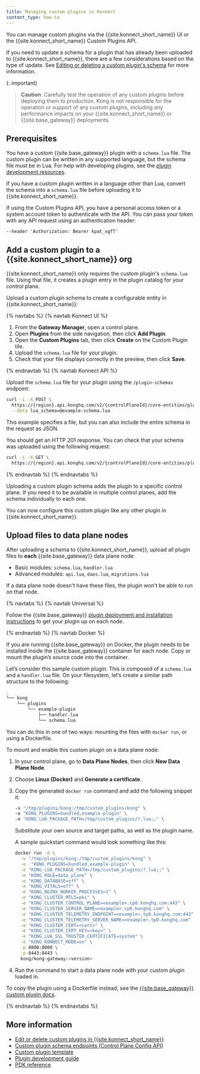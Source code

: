 ```yaml
---
title: Managing custom plugins in Konnect
content_type: how-to
---
```


You can manage custom plugins via the {{site.konnect_short_name}} UI or 
the {{site.konnect_short_name}} Custom Plugins API.

If you need to update a schema for a plugin that has already been uploaded
to {{site.konnect_short_name}}, there are a few considerations based on the type 
of update. 
See [Editing or deleting a custom plugin's schema](/konnect/gateway-manager/plugins/update-custom-plugin/) 
for more information.

{:.important}
> **Caution**: Carefully test the operation of any custom plugins before deploying
them to production. Kong is not responsible for the operation or support of any 
custom plugins, including any performance impacts on your {{site.konnect_short_name}}
or {{site.base_gateway}} deployments. 

## Prerequisites

You have a custom {{site.base_gateway}} plugin with a `schema.lua` file.
The custom plugin can be written in any supported language, but the schema file must be in Lua.
For help with developing plugins, see the [plugin development resources](#more-information).
  
If you have a custom plugin written in a language other than Lua, convert the schema 
into a `schema.lua` file before uploading it to {{site.konnect_short_name}}.

If using the Custom Plugins API, you have a personal access token or a system account
token to authenticate with the API. You can pass your token with any API request using an 
authentication header:

```
--header 'Authorization: Bearer kpat_xgfT'
```

## Add a custom plugin to a {{site.konnect_short_name}} org

{{site.konnect_short_name}} only requires the custom plugin's `schema.lua` file. 
Using that file, it creates a plugin entry in the plugin catalog for your control plane.

Upload a custom plugin schema to create a configurable entity in {{site.konnect_short_name}}:

{% navtabs %}
{% navtab Konnect UI %}

1. From the **Gateway Manager**, open a control plane.
1. Open **Plugins** from the side navigation, then click **Add Plugin**.
1. Open the **Custom Plugins** tab, then click **Create** on the Custom Plugin tile.
1. Upload the `schema.lua` file for your plugin.
1. Check that your file displays correctly in the preview, then click **Save**.

{% endnavtab %}
{% navtab Konnect API %}

Upload the `schema.lua` file for your plugin using the `/plugin-schemas` endpoint:

```sh
curl -i -X POST \
  https://{region}.api.konghq.com/v2/{controlPlaneId}/core-entities/plugin-schemas \
  --data lua_schema=@example-schema.lua
```

This example specifies a file, but you can also include the entire schema in the request as JSON.

You should get an HTTP 201 response. You can check that your schema was uploaded using the following request:

```sh
curl -i -X GET \
  https://{region}.api.konghq.com/v2/{controlPlaneId}/core-entities/plugin-schemas
```

{% endnavtab %}
{% endnavtabs %}

Uploading a custom plugin schema adds the plugin to a specific control plane. 
If you need it to be available in multiple control planes, add the schema individually to each one.

You can now configure this custom plugin like any other plugin in {{site.konnect_short_name}}.

## Upload files to data plane nodes

After uploading a schema to {{site.konnect_short_name}}, 
upload all plugin files to **each** {{site.base_gateway}} data plane node:
* Basic modules: `schema.lua`, `handler.lua`
* Advanced modules: `api.lua`, `daos.lua`, `migrations.lua`

If a data plane node doesn't have these files, the plugin won't be able to run on that node.

{% navtabs %}
{% navtab Universal %}

Follow the {{site.base_gateway}} [plugin deployment and installation instructions](/gateway/latest/plugin-development/distribution/) 
to get your plugin up on each node.

{% endnavtab %}
{% navtab Docker %}

If you are running {{site.base_gateway}} on Docker,
the plugin needs to be installed inside the {{site.base_gateway}} container 
for each node.
Copy or mount the plugin’s source code into the container.

Let’s consider this sample custom plugin. This is composed of a 
`schema.lua` and a `handler.lua` file. On your filesystem, let’s create a 
similar path structure to the following:

```sh
.
└── kong
    └── plugins
        └── example-plugin
            ├── handler.lua
            └── schema.lua
```

You can do this in one of two ways: mounting the files with `docker run`, or 
using a Dockerfile.

To mount and enable this custom plugin on a data plane node:

1. In your control plane, go to **Data Plane Nodes**, then click **New Data Plane Node**.
1. Choose **Linux (Docker)** and **Generate a certificate**.
1. Copy the generated `docker run` command and add the following snippet it:

    ```sh
    -v "/tmp/plugins/kong:/tmp/custom_plugins/kong" \
    -e "KONG_PLUGINS=bundled,example-plugin" \
    -e "KONG_LUA_PACKAGE_PATH=/tmp/custom_plugins/?.lua;;" \
    ```

    Substitute your own source and target paths, as well as the plugin name.

    A sample quickstart command would look something like this:

    ```sh
    docker run -d \
      -v "/tmp/plugins/kong:/tmp/custom_plugins/kong" \
      -e  "KONG_PLUGINS=bundled,example-plugin" \
      -e "KONG_LUA_PACKAGE_PATH=/tmp/custom_plugins/?.lua;;" \
      -e "KONG_ROLE=data_plane" \
      -e "KONG_DATABASE=off" \
      -e "KONG_VITALS=off" \
      -e "KONG_NGINX_WORKER_PROCESSES=1" \
      -e "KONG_CLUSTER_MTLS=pki" \
      -e "KONG_CLUSTER_CONTROL_PLANE=<example>.cp0.konghq.com:443" \
      -e "KONG_CLUSTER_SERVER_NAME=<example>.cp0.konghq.com" \
      -e "KONG_CLUSTER_TELEMETRY_ENDPOINT=<example>.tp0.konghq.com:443" \
      -e "KONG_CLUSTER_TELEMETRY_SERVER_NAME=<example>.tp0.konghq.com" \
      -e "KONG_CLUSTER_CERT=<cert>" \
      -e "KONG_CLUSTER_CERT_KEY=<key>" \
      -e "KONG_LUA_SSL_TRUSTED_CERTIFICATE=system" \
      -e "KONG_KONNECT_MODE=on" \
      -p 8000:8000 \
      -p 8443:8443 \
      kong/kong-gateway:<version>
    ```
1. Run the command to start a data plane node with your custom plugin loaded in.

To copy the plugin using a Dockerfile instead, see the [{{site.base_gateway}} custom plugin docs](/gateway/latest/plugin-development/distribution/#install-and-load-a-plugin-in-a-container).

{% endnavtab %}
{% endnavtabs %}

## More information

* [Edit or delete custom plugins in {{site.konnect_short_name}}](/konnect/gateway-manager/plugins/update-custom-plugin/)
* [Custom plugin schema endpoints (Control Plane Config API)](/konnect/api/control-plane-configuration/latest/#/Custom%20Plugin%20Schemas)
* [Custom plugin template](https://github.com/Kong/kong-plugin)
* [Plugin development guide](/gateway/latest/plugin-development/)
* [PDK reference](/gateway/latest/plugin-development/pdk/)